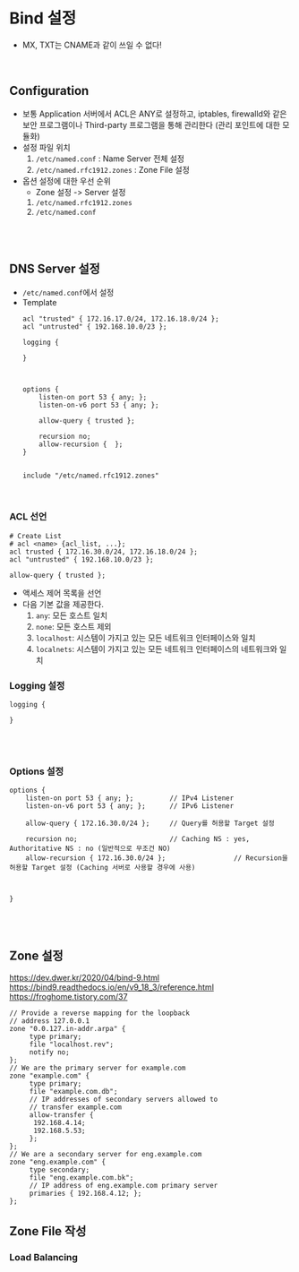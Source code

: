 # Bind 설정
* MX, TXT는 CNAME과 같이 쓰일 수 없다!
</br> 


## Configuration
* 보통 Application 서버에서 ACL은 ANY로 설정하고, iptables, firewalld와 같은 보안 프로그램이나 Third-party 프로그램을 통해 관리한다 (관리 포인트에 대한 모듈화)
* 설정 파일 위치
    1) ```/etc/named.conf``` : Name Server 전체 설정
    2) ```/etc/named.rfc1912.zones``` : Zone File 설정
* 옵션 설정에 대한 우선 순위
    * Zone 설정 -> Server 설정
    1) ```/etc/named.rfc1912.zones```
    2) ```/etc/named.conf```
</br>
</br>


## DNS Server 설정
* ```/etc/named.conf```에서 설정
* Template
    ```
    acl "trusted" { 172.16.17.0/24, 172.16.18.0/24 };
    acl "untrusted" { 192.168.10.0/23 };

    logging {

    }



    options {
        listen-on port 53 { any; };
        listen-on-v6 port 53 { any; };

        allow-query { trusted };

        recursion no; 
        allow-recursion {  };
    }


    include "/etc/named.rfc1912.zones"

    ```
</br>

### ACL 선언
```
# Create List
# acl <name> {acl_list, ...};
acl trusted { 172.16.30.0/24, 172.16.18.0/24 };
acl "untrusted" { 192.168.10.0/23 };

allow-query { trusted };
```
* 액세스 제어 목록을 선언
* 다음 기본 값을 제공한다.
    1) ```any```: 모든 호스트 일치
    2) ```none```: 모든 호스트 제외
    3) ```localhost```: 시스템이 가지고 있는 모든 네트워크 인터페이스와 일치
    4) ```localnets```: 시스템이 가지고 있는 모든 네트워크 인터페이스의 네트워크와 일치


### Logging 설정
```
logging {

}
```
</br>
</br>


### Options 설정
```
options {
    listen-on port 53 { any; };         // IPv4 Listener
    listen-on-v6 port 53 { any; };      // IPv6 Listener

    allow-query { 172.16.30.0/24 };     // Query를 허용할 Target 설정

    recursion no;                       // Caching NS : yes, Authoritative NS : no (일반적으로 무조건 NO)
    allow-recursion { 172.16.30.0/24 };                 // Recursion을 허용할 Target 설정 (Caching 서버로 사용할 경우에 사용)



}
```


</br>
</br>




## Zone 설정

https://dev.dwer.kr/2020/04/bind-9.html
https://bind9.readthedocs.io/en/v9_18_3/reference.html
https://froghome.tistory.com/37


```
// Provide a reverse mapping for the loopback
// address 127.0.0.1
zone "0.0.127.in-addr.arpa" {
     type primary;
     file "localhost.rev";
     notify no;
};
// We are the primary server for example.com
zone "example.com" {
     type primary;
     file "example.com.db";
     // IP addresses of secondary servers allowed to
     // transfer example.com
     allow-transfer {
      192.168.4.14;
      192.168.5.53;
     };
};
// We are a secondary server for eng.example.com
zone "eng.example.com" {
     type secondary;
     file "eng.example.com.bk";
     // IP address of eng.example.com primary server
     primaries { 192.168.4.12; };
};
```


## Zone File 작성



### Load Balancing

